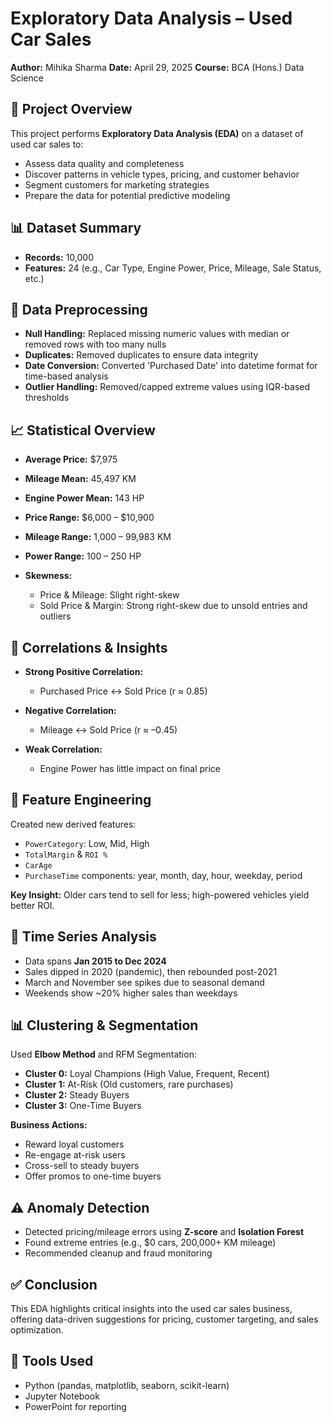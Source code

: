 #  Exploratory Data Analysis – Used Car Sales

**Author:** Mihika Sharma
**Date:** April 29, 2025
**Course:** BCA (Hons.) Data Science

## 📌 Project Overview
This project performs **Exploratory Data Analysis (EDA)** on a dataset of used car sales to:
* Assess data quality and completeness
* Discover patterns in vehicle types, pricing, and customer behavior
* Segment customers for marketing strategies
* Prepare the data for potential predictive modeling


## 📊 Dataset Summary
* **Records:** 10,000
* **Features:** 24 (e.g., Car Type, Engine Power, Price, Mileage, Sale Status, etc.)


## 🧹 Data Preprocessing
* **Null Handling:** Replaced missing numeric values with median or removed rows with too many nulls
* **Duplicates:** Removed duplicates to ensure data integrity
* **Date Conversion:** Converted 'Purchased Date' into datetime format for time-based analysis
* **Outlier Handling:** Removed/capped extreme values using IQR-based thresholds


## 📈 Statistical Overview
* **Average Price:** \$7,975

* **Mileage Mean:** 45,497 KM

* **Engine Power Mean:** 143 HP

* **Price Range:** \$6,000 – \$10,900

* **Mileage Range:** 1,000 – 99,983 KM

* **Power Range:** 100 – 250 HP

* **Skewness:**

  * Price & Mileage: Slight right-skew
  * Sold Price & Margin: Strong right-skew due to unsold entries and outliers


## 🔗 Correlations & Insights
* **Strong Positive Correlation:**

  * Purchased Price ↔ Sold Price (r ≈ 0.85)
* **Negative Correlation:**

  * Mileage ↔ Sold Price (r ≈ –0.45)
* **Weak Correlation:**

  * Engine Power has little impact on final price

## 🧠 Feature Engineering
Created new derived features:

* `PowerCategory`: Low, Mid, High
* `TotalMargin` & `ROI %`
* `CarAge`
* `PurchaseTime` components: year, month, day, hour, weekday, period

**Key Insight:**
Older cars tend to sell for less; high-powered vehicles yield better ROI.


## 📆 Time Series Analysis
* Data spans **Jan 2015 to Dec 2024**
* Sales dipped in 2020 (pandemic), then rebounded post-2021
* March and November see spikes due to seasonal demand
* Weekends show \~20% higher sales than weekdays


## 📊 Clustering & Segmentation
Used **Elbow Method** and RFM Segmentation:

* **Cluster 0:** Loyal Champions (High Value, Frequent, Recent)
* **Cluster 1:** At-Risk (Old customers, rare purchases)
* **Cluster 2:** Steady Buyers
* **Cluster 3:** One-Time Buyers

**Business Actions:**

* Reward loyal customers
* Re-engage at-risk users
* Cross-sell to steady buyers
* Offer promos to one-time buyers


## ⚠️ Anomaly Detection
* Detected pricing/mileage errors using **Z-score** and **Isolation Forest**
* Found extreme entries (e.g., \$0 cars, 200,000+ KM mileage)
* Recommended cleanup and fraud monitoring


## ✅ Conclusion
This EDA highlights critical insights into the used car sales business, offering data-driven suggestions for pricing, customer targeting, and sales optimization.

## 📌 Tools Used

* Python (pandas, matplotlib, seaborn, scikit-learn)
* Jupyter Notebook
* PowerPoint for reporting
